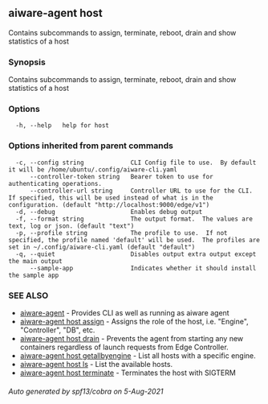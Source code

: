 ## aiware-agent host

Contains subcommands to assign, terminate, reboot, drain and show statistics of a host

### Synopsis

Contains subcommands to assign, terminate, reboot, drain and show statistics of a host

### Options

```
  -h, --help   help for host
```

### Options inherited from parent commands

```
  -c, --config string             CLI Config file to use.  By default it will be /home/ubuntu/.config/aiware-cli.yaml
      --controller-token string   Bearer token to use for authenticating operations.
      --controller-url string     Controller URL to use for the CLI.  If specified, this will be used instead of what is in the configuration. (default "http://localhost:9000/edge/v1")
  -d, --debug                     Enables debug output
  -f, --format string             The output format.  The values are text, log or json. (default "text")
  -p, --profile string            The profile to use.  If not specified, the profile named 'default' will be used.  The profiles are set in ~/.config/aiware-cli.yaml (default "default")
  -q, --quiet                     Disables output extra output except the main output
      --sample-app                Indicates whether it should install the sample app
```

### SEE ALSO

* [aiware-agent](/cli/aiware-agent.md)	 - Provides CLI as well as running as aiware agent
* [aiware-agent host assign](/cli/aiware-agent_host_assign.md)	 - Assigns the role of the host, i.e. "Engine", "Controller", "DB", etc.
* [aiware-agent host drain](/cli/aiware-agent_host_drain.md)	 - Prevents the agent from starting any new containers regardless of launch requests from Edge Controller.
* [aiware-agent host getallbyengine](/cli/aiware-agent_host_getallbyengine.md)	 - List all hosts with a specific engine.
* [aiware-agent host ls](/cli/aiware-agent_host_ls.md)	 - List the available hosts.
* [aiware-agent host terminate](/cli/aiware-agent_host_terminate.md)	 - Terminates the host with SIGTERM

###### Auto generated by spf13/cobra on 5-Aug-2021
